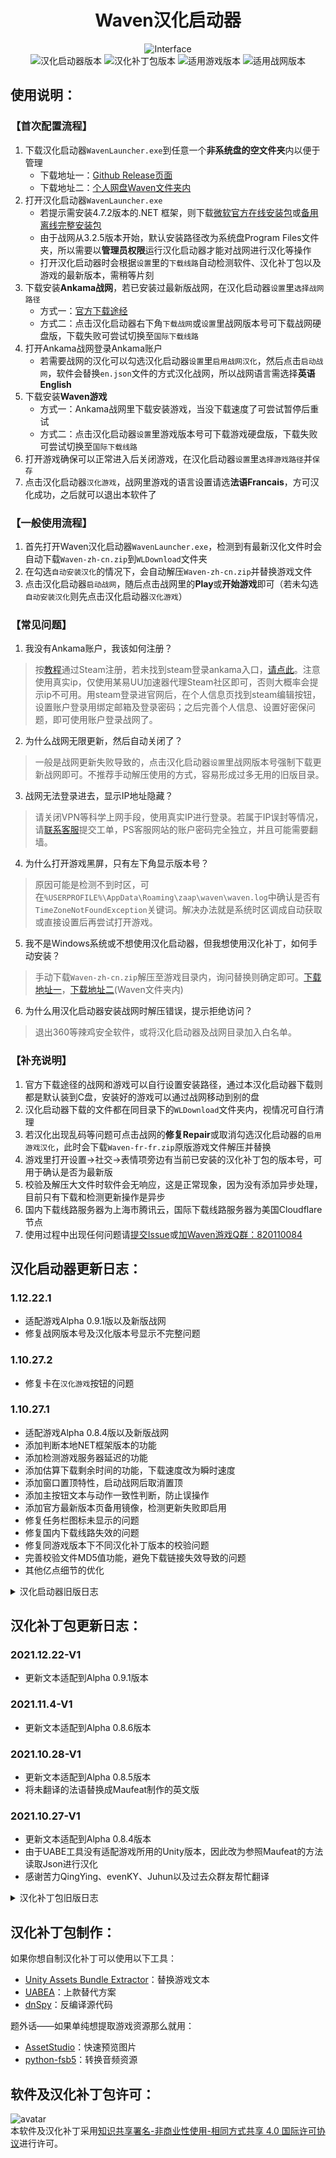 <div align=center>

# Waven汉化启动器

![Interface](https://pan.layah.workers.dev/1:/WLpic.png)    
![汉化启动器版本](https://img.shields.io/badge/%E6%B1%89%E5%8C%96%E5%90%AF%E5%8A%A8%E5%99%A8%E7%89%88%E6%9C%AC-1.12.22.1-brightgreen)
![汉化补丁包版本](https://img.shields.io/badge/%E6%B1%89%E5%8C%96%E8%A1%A5%E4%B8%81%E5%8C%85%E7%89%88%E6%9C%AC-2021.12.22--V1-red)
![适用游戏版本](https://img.shields.io/badge/%E9%80%82%E7%94%A8%E6%B8%B8%E6%88%8F%E7%89%88%E6%9C%AC-0.9.1.31347-blue)
![适用战网版本](https://img.shields.io/badge/%E9%80%82%E7%94%A8%E6%88%98%E7%BD%91%E7%89%88%E6%9C%AC-3.5.10-orange)

</div>

## 使用说明：

### 【首次配置流程】
1. 下载汉化启动器`WavenLauncher.exe`到任意一个**非系统盘的空文件夹**内以便于管理
    - 下载地址一：[Github Release页面](https://github.com/layahcn/WavenCN/releases)
    - 下载地址二：[个人网盘Waven文件夹内](http://www.oupai.pw/download/)
2. 打开汉化启动器`WavenLauncher.exe`
    - 若提示需安装4.7.2版本的.NET 框架，则下载[微软官方在线安装包](https://dotnet.microsoft.com/download/dotnet-framework/thank-you/net472-web-installer)或[备用离线完整安装包](https://ankamacn.coding.net/s/922fd231-7211-487e-818e-de87d8134ba6)
    - 由于战网从3.2.5版本开始，默认安装路径改为系统盘Program Files文件夹，所以需要以**管理员权限**运行汉化启动器才能对战网进行汉化等操作
    - 打开汉化启动器时会根据`设置`里的`下载线路`自动检测软件、汉化补丁包以及游戏的最新版本，需稍等片刻
3. 下载安装**Ankama战网**，若已安装过最新版战网，在汉化启动器`设置`里`选择战网路径`
    - 方式一：[官方下载途经](https://www.ankama.com/en/launcher)
    - 方式二：点击汉化启动器右下角`下载战网`或`设置`里战网版本号可下载战网硬盘版，下载失败可尝试切换至`国际下载线路`
4. 打开Ankama战网登录Ankama账户
    - 若需要战网的汉化可以勾选汉化启动器`设置`里`启用战网汉化`，然后点击`启动战网`，软件会替换`en.json`文件的方式汉化战网，所以战网语言需选择**英语English**
5. 下载安装**Waven游戏**
    - 方式一：Ankama战网里下载安装游戏，当没下载速度了可尝试暂停后重试
    - 方式二：点击汉化启动器`设置`里游戏版本号可下载游戏硬盘版，下载失败可尝试切换至`国际下载线路`
6. 打开游戏确保可以正常进入后关闭游戏，在汉化启动器`设置`里`选择游戏路径`并`保存`
7. 点击汉化启动器`汉化游戏`，战网里游戏的语言设置请选**法语Francais**，方可汉化成功，之后就可以退出本软件了

### 【一般使用流程】
1. 首先打开Waven汉化启动器`WavenLauncher.exe`，检测到有最新汉化文件时会自动下载`Waven-zh-cn.zip`到`WLDownload`文件夹
2. 在勾选`自动安装汉化`的情况下，会自动解压`Waven-zh-cn.zip`并替换游戏文件
3. 点击汉化启动器`启动战网`，随后点击战网里的**Play**或**开始游戏**即可（若未勾选`自动安装汉化`则先点击汉化启动器`汉化游戏`）

### 【常见问题】
1. 我没有Ankama账户，我该如何注册？  
> 按[教程](https://www.bilibili.com/read/cv9232061)通过Steam注册，若未找到steam登录ankama入口，[请点此](https://account.ankama.com/auth/steam?from=https%3A%2F%2Faccount.ankama.com%2Fen)。注意使用真实ip，仅使用某易UU加速器代理Steam社区即可，否则大概率会提示ip不可用。用steam登录进官网后，在个人信息页找到steam编辑按钮，设置账户登录用绑定邮箱及登录密码；之后完善个人信息、设置好密保问题，即可使用账户登录战网了。  
2. 为什么战网无限更新，然后自动关闭了？  
> 一般是战网更新失败导致的，点击汉化启动器`设置`里战网版本号强制下载更新战网即可。不推荐手动解压使用的方式，容易形成过多无用的旧版目录。  
3. 战网无法登录进去，显示IP地址隐藏？  
> 请关闭VPN等科学上网手段，使用真实IP进行登录。若属于IP误封等情况，请[联系客服](http://support.ankama.com/)提交工单，PS客服网站的账户密码完全独立，并且可能需要翻墙。
4. 为什么打开游戏黑屏，只有左下角显示版本号？  
> 原因可能是检测不到时区，可在`%USERPROFILE%\AppData\Roaming\zaap\waven\waven.log`中确认是否有`TimeZoneNotFoundException`关键词。解决办法就是系统时区调成自动获取或直接设置后再尝试打开游戏。  
5. 我不是Windows系统或不想使用汉化启动器，但我想使用汉化补丁，如何手动安装？  
> 手动下载`Waven-zh-cn.zip`解压至游戏目录内，询问替换则确定即可。[下载地址一](https://ankamacn.coding.net/p/coding-devops-guide/d/coding-devops-guide/git/raw/master/Waven-zh-cn.zip?download=true)，[下载地址二](http://www.oupai.pw/download/)(Waven文件夹内)
6. 为什么用汉化启动器安装战网时解压错误，提示拒绝访问？  
> 退出360等辣鸡安全软件，或将汉化启动器及战网目录加入白名单。  

### 【补充说明】
1. 官方下载途径的战网和游戏可以自行设置安装路径，通过本汉化启动器下载则都是默认装到C盘，安装好的游戏可以通过战网移动到别的盘
2. 汉化启动器下载的文件都在同目录下的`WLDownload`文件夹内，视情况可自行清理
3. 若汉化出现乱码等问题可点击战网的**修复Repair**或取消勾选汉化启动器的`启用游戏汉化`，此时会下载`Waven-fr-fr.zip`原版游戏文件解压并替换
4. 游戏里打开设置→社交→表情项旁边有当前已安装的汉化补丁包的版本号，可用于确认是否为最新版
5. 校验及解压大文件时软件会无响应，这是正常现象，因为没有添加异步处理，目前只有下载和检测更新操作是异步
6. 国内下载线路服务器为上海市腾讯云，国际下载线路服务器为美国Cloudflare节点
7. 使用过程中出现任何问题请[提交Issue](https://github.com/layahcn/WavenCN/issues)或[加Waven游戏Q群：820110084](https://jq.qq.com/?_wv=1027&k=NdAUkl52)

## 汉化启动器更新日志：

### 1.12.22.1
- 适配游戏Alpha 0.9.1版以及新版战网
- 修复战网版本号及汉化版本号显示不完整问题

### 1.10.27.2
- 修复卡在`汉化游戏`按钮的问题

### 1.10.27.1
- 适配游戏Alpha 0.8.4版以及新版战网
- 添加判断本地NET框架版本的功能
- 添加检测游戏服务器延迟的功能
- 添加估算下载剩余时间的功能，下载速度改为瞬时速度
- 添加窗口置顶特性，启动战网后取消置顶
- 添加主按钮文本与动作一致性判断，防止误操作
- 添加官方最新版本页备用镜像，检测更新失败即启用
- 修复任务栏图标未显示的问题
- 修复国内下载线路失效的问题
- 修复同游戏版本下不同汉化补丁版本的校验问题
- 完善校验文件MD5值功能，避免下载链接失效导致的问题
- 其他亿点细节的优化

<details>
  <summary>汉化启动器旧版日志</summary>

> ### 1.2.23.1
> - 适配游戏Alpha 0.7.0版以及新版战网
> - 添加基于Cloudflare的[国际下载线路](http://www.oupai.pw/download/)
> - 添加自动安装汉化功能，节省操作
> - 添加校验文件MD5码功能，避免重复下载及重复安装
> - 添加从官方服务器检测最新版本的功能
> - 添加判断本地游戏文件版本与状态的功能
> - 添加自定义战网路径的功能
> - 添加最小化按钮
> - 储存资源更新发布页由Lofter改为Coding
> - 异步获取更新资源页，避免打开软件时假死
> - 更换版本号显示格式
> - 回显信息带时间戳逐条显示
> - 修复更新软件后不继承旧版用户设置的问题
> - 修复解压文件时跳过无扩展名文件的问题
> - 其他亿点细节的优化
> 
> ### 202101011
> - 修复了汉化启动器在中文及带空格路径时，无法自爆更新的问题
> 
> ### 202012181
> - 更新适配0.6.1版本以及新版战网
> 
> ### 202012161
> - 适配游戏Alpha 0.6版以及新版战网
> - 添加下载游戏硬盘版的功能
> - 添加显示下载速度和已下载文件大小
> - 添加恢复原版游戏文件的功能
> - 更换下载来源为Coding网盘（单文件最大支持300MB）
> - 优化选择游戏路径时的默认地址
> - 优化取消下载功能
> - 修复一些情况下拖动窗口未释放的问题
> - 其他亿点细节的改动
> 
> ### 201910241
> - 适配Alpha 0.4版以及新版战网
> - 更新了下载汉化文件的地址
> 
> ### 201908241
> - 正式发布完整汉化版
> - 修复字体显示，统一设置为微软雅黑
> 
> ### 201908152
> - 增加了游戏语言选择法语的提示
> - 没有修复任何bug
> 
> ### 201908151
> - Waven汉化启动器内测版伴随着bug提前发布。

</details>

## 汉化补丁包更新日志：

### 2021.12.22-V1
- 更新文本适配到Alpha 0.9.1版本

### 2021.11.4-V1
- 更新文本适配到Alpha 0.8.6版本

### 2021.10.28-V1
- 更新文本适配到Alpha 0.8.5版本
- 将未翻译的法语替换成Maufeat制作的英文版

### 2021.10.27-V1
- 更新文本适配到Alpha 0.8.4版本
- 由于UABE工具没有适配游戏所用的Unity版本，因此改为参照Maufeat的方法读取Json进行汉化
- 感谢苦力QingYing、evenKY、Juhun以及过去众群友帮忙翻译

<details>
  <summary>汉化补丁包旧版日志</summary>

> ### 2021.3.4-V1
> - 戒指、天赋和武器法术翻译完成
> 
> ### 2021.2.27-V1
> - 更新文本适配到Alpha 0.7.2版本
> 
> ### 2021.2.25-V1
> - 更新文本适配到Alpha 0.7.1版本
> 
> ### 2021.2.23-V1
> - 更新文本适配到Alpha 0.7.0版本
> 
> ### 202101011
> - Alpha 0.6.2版本基本全部汉化
> 
> ### 202012261
> - 添加了法术天赋装备佣兵等翻译
> - 添加了群友yo的中文输入补丁
> 
> ### 202012181
> - 更新文本适配到Alpha 0.6.1版本
> - 调整了按钮字体大小
> - 界面ui基本汉化
> 
> ### 202012161
> - 更新文本适配到Alpha 0.6.0版本
> 
> ### 201911131
> - 更新文本适配到Alpha 0.4.5版本
> 
> ### 201911061
> - 更新文本适配到Alpha 0.4.4版本
> 
> ### 201910301
> - 更新文本适配到Alpha 0.4.2版本
> 
> ### 201910251
> - 更新文本适配到Alpha 0.4.1版本
> 
> ### 201910241
> - 更新文本适配到Alpha 0.4.0版本
> - 尚有大量改动文本未修改
> 
> ### 201908241
> - 更新文本适配游戏0.3.5版本；
> - 添加了安妮丽莎和凯拉条目的翻译
> 
> ### 201908211
> - 更新文本适配游戏0.3.4版本
> 
> ### 201908201
> - 添加了斯拉姆条目的翻译
> 
> ### 201908181
> - 添加了撒克雅和佣兵条目的翻译；
> - 现在可以在设置的社交选项里表情标题查看游戏汉化文本的版本了
> 
> ### 201908152
> - 添加了械勒条目的翻译
> 
> ### 201908151
> - 界面、骑士条目翻译基本完成

</details>

## 汉化补丁包制作：

如果你想自制汉化补丁可以使用以下工具：
- [Unity Assets Bundle Extractor](https://github.com/DerPopo/UABE)：替换游戏文本
- [UABEA](https://github.com/nesrak1/UABEA)：上款替代方案
- [dnSpy](https://github.com/dnSpy/dnSpy)：反编译源代码

题外话——如果单纯想提取游戏资源那么就用：
- [AssetStudio](https://github.com/Perfare/AssetStudio)：快速预览图片
- [python-fsb5](https://github.com/HearthSim/python-fsb5)：转换音频资源

## 软件及汉化补丁包许可：

![avatar](https://pan.layah.workers.dev/1:/by-nc-sa.png)
<br />本软件及汉化补丁采用<a rel="license" href="http://creativecommons.org/licenses/by-nc-sa/4.0/">知识共享署名-非商业性使用-相同方式共享 4.0 国际许可协议</a>进行许可。
